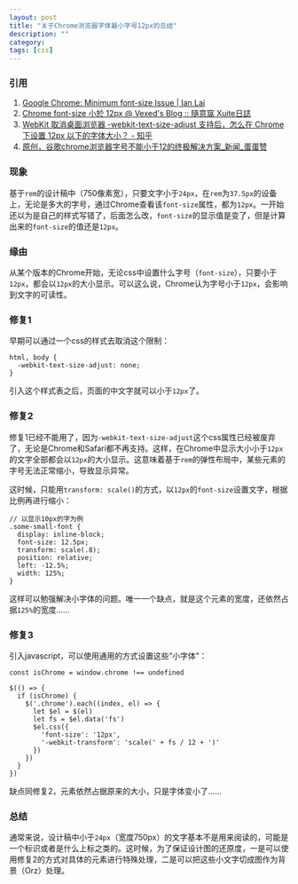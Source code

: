 ```yaml
---
layout: post
title: "关于Chrome浏览器字体最小字号12px的总结"
description: ""
category: 
tags: [css]
---
```


### 引用

1. [Google Chrome: Minimum font-size Issue | Ian Lai](https://www.fyianlai.com/2012/01/google-chrome-minimum-font-size-issue/)
2. [Chrome font-size 小於 12px @ Vexed's Blog :: 隨意窩 Xuite日誌](http://blog.xuite.net/vexed/tech/59449347-Chrome+font-size+%E5%B0%8F%E6%96%BC+12px)
3. [WebKit 取消桌面浏览器 -webkit-text-size-adjust 支持后，怎么在 Chrome 下设置 12px 以下的字体大小？ - 知乎](https://www.zhihu.com/question/21093147)
4. [原创，谷歌chrome浏览器字号不能小于12的终极解决方案_新闻_蛋蛋赞](http://www.twoeggz.com/news/5053945.html)

### 现象

基于`rem`的设计稿中（750像素宽），只要文字小于`24px`，在`rem`为`37.5px`的设备上，无论是多大的字号，通过Chrome查看该`font-size`属性，都为`12px`。一开始还以为是自己的样式写错了，后面怎么改，`font-size`的显示值是变了，但是计算出来的`font-size`的值还是`12px`。

### 缘由

从某个版本的Chrome开始，无论css中设置什么字号（`font-size`），只要小于`12px`，都会以`12px`的大小显示。可以这么说，Chrome认为字号小于`12px`，会影响到文字的可读性。

### 修复1

早期可以通过一个css的样式去取消这个限制：

    html, body {
      -webkit-text-size-adjust: none;
    }

引入这个样式表之后，页面的中文字就可以小于`12px`了。

### 修复2

修复1已经不能用了，因为`-webkit-text-size-adjust`这个css属性已经被废弃了，无论是Chrome和Safari都不再支持。这样，在Chrome中显示大小小于`12px`的文字全部都会以`12px`的大小显示。这意味着基于`rem`的弹性布局中，某些元素的字号无法正常缩小，导致显示异常。

这时候，只能用`transform: scale()`的方式，以`12px`的`font-size`设置文字，根据比例再进行缩小：

    // 以显示10px的字为例
    .some-small-font {
      display: inline-block;
      font-size: 12.5px;
      transform: scale(.8);
      position: relative;
      left: -12.5%;
      width: 125%;
    }

这样可以勉强解决小字体的问题。唯一一个缺点，就是这个元素的宽度，还依然占据`125%`的宽度……

### 修复3

引入javascript，可以使用通用的方式设置这些“小字体”：

    const isChrome = window.chrome !== undefined

    $(() => {
      if (isChrome) {
        $('.chrome').each((index, el) => {
          let $el = $(el)
          let fs = $el.data('fs')
          $el.css({
            'font-size': '12px',
            '-webkit-transform': 'scale(' + fs / 12 + ')'
          })
        })
      }
    })

缺点同修复2，元素依然占据原来的大小，只是字体变小了……

### 总结

通常来说，设计稿中小于`24px`（宽度750px）的文字基本不是用来阅读的，可能是一个标识或者是什么上标之类的。这时候，为了保证设计图的还原度，一是可以使用修复2的方式对具体的元素进行特殊处理，二是可以把这些小文字切成图作为背景（Orz）处理。
